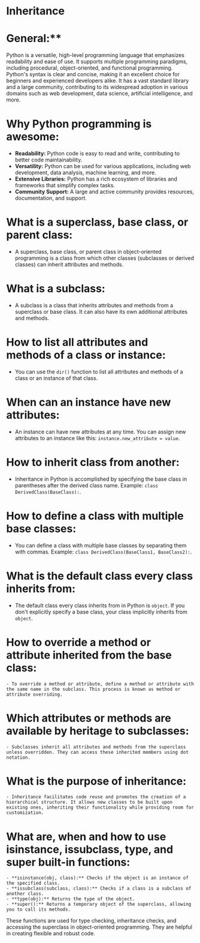 # Inheritance

# General:**
Python is a versatile, high-level programming language that emphasizes readability and ease of use. It supports multiple programming paradigms, including procedural, object-oriented, and functional programming. Python's syntax is clear and concise, making it an excellent choice for beginners and experienced developers alike. It has a vast standard library and a large community, contributing to its widespread adoption in various domains such as web development, data science, artificial intelligence, and more.

# Why Python programming is awesome:
   - **Readability:** Python code is easy to read and write, contributing to better code maintainability.
   - **Versatility:** Python can be used for various applications, including web development, data analysis, machine learning, and more.
   - **Extensive Libraries:** Python has a rich ecosystem of libraries and frameworks that simplify complex tasks.
   - **Community Support:** A large and active community provides resources, documentation, and support.

# What is a superclass, base class, or parent class:
   - A superclass, base class, or parent class in object-oriented programming is a class from which other classes (subclasses or derived classes) can inherit attributes and methods.

# What is a subclass:
   - A subclass is a class that inherits attributes and methods from a superclass or base class. It can also have its own additional attributes and methods.

# How to list all attributes and methods of a class or instance:
   - You can use the `dir()` function to list all attributes and methods of a class or an instance of that class.

# When can an instance have new attributes:
   - An instance can have new attributes at any time. You can assign new attributes to an instance like this: `instance.new_attribute = value`.

# How to inherit class from another:
   - Inheritance in Python is accomplished by specifying the base class in parentheses after the derived class name. Example: `class DerivedClass(BaseClass):`.

# How to define a class with multiple base classes:
   - You can define a class with multiple base classes by separating them with commas. Example: `class DerivedClass(BaseClass1, BaseClass2):`.

# What is the default class every class inherits from:
   - The default class every class inherits from in Python is `object`. If you don't explicitly specify a base class, your class implicitly inherits from `object`.

# How to override a method or attribute inherited from the base class:
    - To override a method or attribute, define a method or attribute with the same name in the subclass. This process is known as method or attribute overriding.

# Which attributes or methods are available by heritage to subclasses:
    - Subclasses inherit all attributes and methods from the superclass unless overridden. They can access these inherited members using dot notation.

# What is the purpose of inheritance:
    - Inheritance facilitates code reuse and promotes the creation of a hierarchical structure. It allows new classes to be built upon existing ones, inheriting their functionality while providing room for customization.

# What are, when and how to use isinstance, issubclass, type, and super built-in functions:
    - **isinstance(obj, class):** Checks if the object is an instance of the specified class.
    - **issubclass(subclass, class):** Checks if a class is a subclass of another class.
    - **type(obj):** Returns the type of the object.
    - **super():** Returns a temporary object of the superclass, allowing you to call its methods.

   These functions are used for type checking, inheritance checks, and accessing the superclass in object-oriented programming. They are helpful in creating flexible and robust code.

